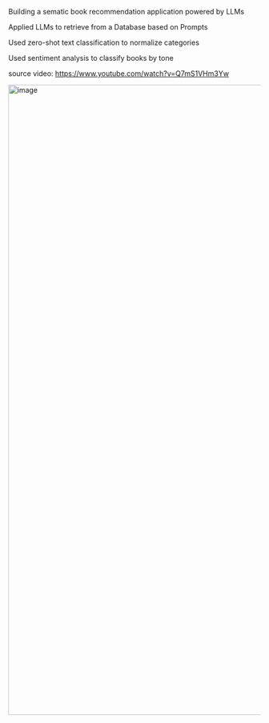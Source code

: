 Building a sematic book recommendation application powered by LLMs

Applied LLMs to retrieve from a Database based on Prompts

Used zero-shot text classification to normalize categories

Used sentiment analysis to classify books by tone

source video: https://www.youtube.com/watch?v=Q7mS1VHm3Yw


<img width="1261" alt="image" src="https://github.com/user-attachments/assets/3b22c49d-9beb-4525-8b34-d93cbbf18e44" />
